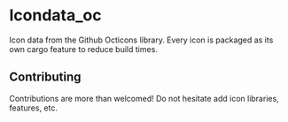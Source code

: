 # Icondata_oc

Icon data from the Github Octicons library. Every icon is packaged as its own cargo feature to reduce build times.

## Contributing

Contributions are more than welcomed!
Do not hesitate add icon libraries, features, etc.
